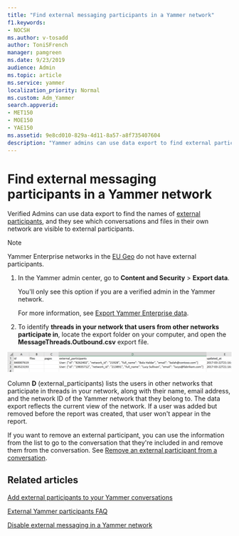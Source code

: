 ```yaml
---
title: "Find external messaging participants in a Yammer network"
f1.keywords:
- NOCSH
ms.author: v-tosadd
author: ToniSFrench
manager: pamgreen
ms.date: 9/23/2019
audience: Admin
ms.topic: article
ms.service: yammer
localization_priority: Normal
ms.custom: Adm_Yammer
search.appverid:
- MET150
- MOE150
- YAE150
ms.assetid: 9e8cd010-829a-4d11-8a57-a8f735407604
description: "Yammer admins can use data export to find external participants in a network."
---
```


# Find external messaging participants in a Yammer network

Verified Admins can use data export to find the names of [external participants](add-external-participants.md), and they see which conversations and files in their own network are visible to external participants.

>[!NOTE] 
>Yammer Enterprise networks in the [EU Geo](../manage-security-and-compliance/data-residency.md) do not have external participants.
  
1. In the Yammer admin center, go to **Content and Security** \> **Export data**.
    
    You'll only see this option if you are a verified admin in the Yammer network.
    
    For more information, see [Export Yammer Enterprise data](../manage-security-and-compliance/export-yammer-enterprise-data.md).
    
2. To identify **threads in your network that users from other networks participate in**, locate the export folder on your computer, and open the **MessageThreads.Outbound.csv** export file. 
  
![Screenshot of an example data export file](../media/90261f3d-0629-4fb6-bb42-33ed7eb3e99a.png)
  
Column **D** (external_participants) lists the users in other networks that participate in threads in your network, along with their name, email address, and the network ID of the Yammer network that they belong to. The data export reflects the current view of the network. If a user was added but removed before the report was created, that user won't appear in the report. 
    
If you want to remove an external participant, you can use the information from the list to go to the conversation that they're included in and remove them from the conversation. See [Remove an external participant from a conversation](add-external-participants.md#RemoveExternal).
  
## Related articles

[Add external participants to your Yammer conversations](add-external-participants.md)
  
[External Yammer participants FAQ](external-messaging-faq.md)
  
[Disable external messaging in a Yammer network](disable-external-messaging.md)
